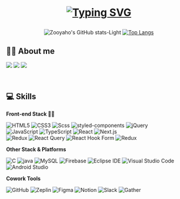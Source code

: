 <div align="center">
  <h1>
    
  [![Typing SVG](https://readme-typing-svg.demolab.com?font=Fira+Code&weight=600&size=40&pause=1000&color=1E1E1E&background=FFEBFB00&center=true&vCenter=true&multiline=false&repeat=false&width=700&height=50&lines=%F0%9F%91%8B+Hi+there%2C+I'm+Zooyaho+%E2%9C%A8)](https://git.io/typing-svg)
    
  </h1>
  
  ![Zooyaho's GitHub stats-Light](https://github-readme-stats.vercel.app/api?username=zooyaho&show_icons=true&bg_color=00000000&title_color=FF6993FF&icon_color=FFC900FF&text_color=6B6B6BFF&custom_title=%F0%9F%A6%BE+Zooyaho's%20GitHub%20Stats&border_radius=15&theme=light#gh-light-mode-only)
  [![Top Langs](https://github-readme-stats.vercel.app/api/top-langs/?username=zooyaho&title_color=6B6B6BFF&custom_title=%F0%9F%AA%84+Most%20Used%20Languages&layout=compact&border_radius=15)](https://github.com/anuraghazra/github-readme-stats)
  
  </div>
  
  
  <h2>👩‍💻 About me</h2>

  <a href="mailto:jiwoo1268@naver.com"><img src="https://img.shields.io/badge/Naver-brightgreen?style=flat-square&logo=Naver&logoColor=white"/></a>
  <a href="mailto:jiwoo1268@gmail.com"><img src="https://img.shields.io/badge/Naver-d14836?style=flat-square&logo=Gmail&logoColor=white"/></a>
  <a href="https://velog.io/@zooyaho"><img src="https://img.shields.io/badge/Velog-20C997?style=flat-square&logo=Velog&logoColor=white"/></a>
  
  <br />
<!--    **Nice to meet you.** -->
<!--  <p style="font-size:150px;">Nice to meet you.</p> -->
  
 
 
<!--   ![Zooyaho's GitHub stats-Dark](https://github-readme-stats.vercel.app/api?username=zooyaho&show_icons=true&bg_color=00000000&title_color=FF6993FF&icon_color=FFC900FF&text_color=6B6B6BFF&custom_title=%F0%9F%A6%BE+Zooyaho's%20GitHub%20Stats&theme=dark#gh-dark-mode-only) -->
  

  <h2>💻 Skills</h2>
    
  **Front-end Stack 👀✨**
  
  ![HTML5](https://img.shields.io/badge/HTML5-E34F26.svg?&style=for-the-badge&logo=HTML5&logoColor=white)
  ![CSS3](https://img.shields.io/badge/CSS3-1572B6.svg?&style=for-the-badge&logo=CSS3&logoColor=white)
  ![Scss](https://img.shields.io/badge/Scss-CC6699.svg?&style=for-the-badge&logo=Sass&logoColor=white)
  ![styled-components](https://img.shields.io/badge/styledcomponents-DB7093.svg?&style=for-the-badge&logo=styled-components&logoColor=white)
  ![jQuery](https://img.shields.io/badge/jQuery-0769AD.svg?&style=for-the-badge&logo=jQuery&logoColor=white)  
  ![JavaScript](https://img.shields.io/badge/JavaScript-F7DF1E.svg?&style=for-the-badge&logo=JavaScript&logoColor=black)
  ![TypeScript](https://img.shields.io/badge/TypeScript-3178C6.svg?&style=for-the-badge&logo=TypeScript&logoColor=white)
  ![React](https://img.shields.io/badge/React-61DAFB.svg?&style=for-the-badge&logo=React&logoColor=black)
  ![Next.js](https://img.shields.io/badge/Next.js-000000.svg?&style=for-the-badge&logo=Next.js&logoColor=white)  
  ![Redux](https://img.shields.io/badge/Redux-764ABC.svg?&style=for-the-badge&logo=Redux&logoColor=white)
  ![React Query](https://img.shields.io/badge/React%20Query-FF4154.svg?&style=for-the-badge&logo=ReactQuery&logoColor=white)
  ![React Hook Form](https://img.shields.io/badge/React%20Hook%20Form-EC5990.svg?&style=for-the-badge&logo=ReactHookForm&logoColor=white)
  ![Redux](https://img.shields.io/badge/Redux-764ABC.svg?&style=for-the-badge&logo=Redux&logoColor=white)
  
  **Other Stack & Platforms**
   <br />
  
  ![C](https://img.shields.io/badge/C-A8B9CC.svg?&style=for-the-badge&logo=C&logoColor=white)
  ![java](https://img.shields.io/badge/java-A8B9CC.svg?&style=for-the-badge&logo=java&logoColor=white)
  ![MySQL](https://img.shields.io/badge/MySQL-4479A1.svg?&style=for-the-badge&logo=MySQL&logoColor=white)
  ![Firebase](https://img.shields.io/badge/Firebase-FFCA28.svg?&style=for-the-badge&logo=Firebase&logoColor=white)
  ![Eclipse IDE](https://img.shields.io/badge/Eclipse%20IDE-2C2255.svg?&style=for-the-badge&logo=Eclipse%20IDE&logoColor=white)
  ![Visual Studio Code](https://img.shields.io/badge/Visual%20Studio%20Code-007ACC.svg?&style=for-the-badge&logo=Visual%20Studio%20Code&logoColor=white)
  ![Android Studio](https://img.shields.io/badge/Android%20Studio-3DDC84.svg?&style=for-the-badge&logo=Android%20Studio&logoColor=white)
  
  **Cowork Tools**
   <br />
  
  ![GitHub](https://img.shields.io/badge/GitHub-181717.svg?&style=for-the-badge&logo=GitHub&logoColor=white)
  ![Zeplin](https://img.shields.io/badge/Zeplin-F7A41D.svg?&style=for-the-badge&logo=Zeplin&logoColor=white)
  ![Figma](https://img.shields.io/badge/Figma-F24E1E.svg?&style=for-the-badge&logo=Figma&logoColor=white)
  ![Notion](https://img.shields.io/badge/Notion-F8DC75.svg?&style=for-the-badge&logo=Notion&logoColor=black)
  ![Slack](https://img.shields.io/badge/Slack-4A154B.svg?&style=for-the-badge&logo=Slack&logoColor=white)
  ![Gather](https://img.shields.io/badge/Gather-BE95FF.svg?&style=for-the-badge&logo=Gather&logoColor=black)
<!--   ![Confluence](https://img.shields.io/badge/Confluence-172B4D.svg?&style=for-the-badge&logo=Confluence&logoColor=white)
  ![Gather](https://img.shields.io/badge/Gather-BE95FF.svg?&style=for-the-badge&logo=Gather&logoColor=black) -->
  
  

